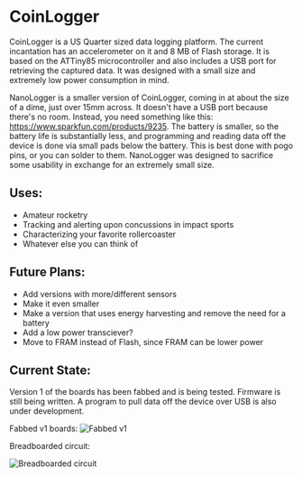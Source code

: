 CoinLogger
==========

CoinLogger is a US Quarter sized data logging platform. The current incantation has an accelerometer on it and 8 MB of Flash storage. It is based on the ATTiny85 microcontroller and also includes a USB port for retrieving the captured data. It was designed with a small size and extremely low power consumption in mind.

NanoLogger is a smaller version of CoinLogger, coming in at about the size of a dime, just over 15mm across. It doesn't have a USB port because there's no room. Instead, you need something like this: https://www.sparkfun.com/products/9235. The battery is smaller, so the battery life is substantially less, and programming and reading data off the device is done via small pads below the battery. This is best done with pogo pins, or you can solder to them. NanoLogger was designed to sacrifice some usability in exchange for an extremely small size.

Uses:
-----
* Amateur rocketry
* Tracking and alerting upon concussions in impact sports
* Characterizing your favorite rollercoaster
* Whatever else you can think of

Future Plans:
-------------
* Add versions with more/different sensors
* Make it even smaller
* Make a version that uses energy harvesting and remove the need for a battery
* Add a low power transciever?
* Move to FRAM instead of Flash, since FRAM can be lower power

Current State:
--------------
Version 1 of the boards has been fabbed and is being tested. Firmware is still being written. A program to pull data off the device over USB is also under development. 

Fabbed v1 boards:
![Fabbed v1](http://i.imgur.com/1uSZR5D.jpg)

Breadboarded circuit:

![Breadboarded circuit](http://i.imgur.com/qOhUhsW.jpg?1)